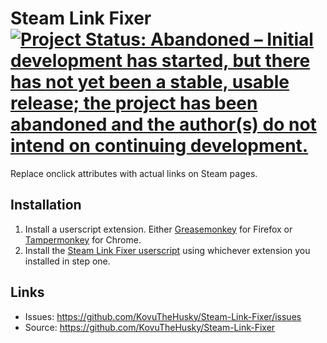 # Steam Link Fixer [![Project Status: Abandoned – Initial development has started, but there has not yet been a stable, usable release; the project has been abandoned and the author(s) do not intend on continuing development.](https://www.repostatus.org/badges/latest/abandoned.svg)](https://www.repostatus.org/#abandoned)

Replace onclick attributes with actual links on Steam pages.

## Installation

1. Install a userscript extension. Either [Greasemonkey](https://addons.mozilla.org/nl/firefox/addon/greasemonkey/) for Firefox or [Tampermonkey](https://chrome.google.com/webstore/detail/tampermonkey/dhdgffkkebhmkfjojejmpbldmpobfkfo) for Chrome.
2. Install the [Steam Link Fixer userscript](https://raw.githubusercontent.com/KovuTheHusky/Fix-Steam-Guides/master/inject.user.js) using whichever extension you installed in step one.

## Links

* Issues: <https://github.com/KovuTheHusky/Steam-Link-Fixer/issues>
* Source: <https://github.com/KovuTheHusky/Steam-Link-Fixer>
